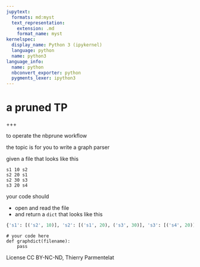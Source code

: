 ```yaml
---
jupytext:
  formats: md:myst
  text_representation:
    extension: .md
    format_name: myst
kernelspec:
  display_name: Python 3 (ipykernel)
  language: python
  name: python3
language_info:
  name: python
  nbconvert_exporter: python
  pygments_lexer: ipython3
---
```


# a pruned TP

+++

to operate the nbprune workflow

the topic is for you to write a graph parser

given a file that looks like this

```
s1 10 s2
s2 20 s1
s2 30 s3
s3 20 s4
```

your code should

- open and read the file
- and return a `dict` that looks like this

```python
{'s1': [('s2', 10)], 's2': [('s1', 20), ('s3', 30)], 's3': [('s4', 20)]}
```

```{code-cell} ipython3
# your code here
def graphdict(filename):
    pass
```

License CC BY-NC-ND, Thierry Parmentelat
